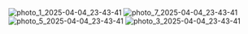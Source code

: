 ![photo_1_2025-04-04_23-43-41](https://github.com/user-attachments/assets/493193f6-99ce-44de-970b-ce6e5de6a2c0)
![photo_7_2025-04-04_23-43-41](https://github.com/user-attachments/assets/deee603d-d0ea-469e-a2df-c6f939e5cc8d)
![photo_5_2025-04-04_23-43-41](https://github.com/user-attachments/assets/a6ed6904-e1df-48af-854f-2e79a6ca692f)
![photo_3_2025-04-04_23-43-41](https://github.com/user-attachments/assets/c33779d6-ca95-4eb9-a468-1f8f546d3fda)
